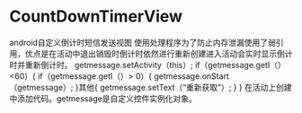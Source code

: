 # CountDownTimerView
android自定义倒计时短信发送视图
使用处理程序为了防止内存泄漏使用了弱引用，优点是在活动中退出销毁时倒计时依然进行重新创建进入活动会实时显示倒计时并重新倒计时。 getmessage.setActivity（this）;
        if（getmessage.getI（）<60）{
            if（getmessage.getI（）> 0）{
                getmessage.onStart（getmessage）;
            }其他{
                getmessage.setText（“重新获取”）;
            }
        }
在活动上创建中添加代码。getmessage是自定义控件实例化对象。
